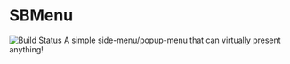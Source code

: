 # SBMenu
[![Build Status](https://travis-ci.org/5mb/SBMenu.svg?branch=master)](https://travis-ci.org/5mb/SBMenu)
A simple side-menu/popup-menu that can virtually present anything!
